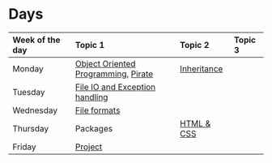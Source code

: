 # Days

| Week of the day | Topic 1                               | Topic 2            | Topic 3 |
|:----------------|:--------------------------------------|:-------------------|:--------|
| Monday          | [Object Oriented Programming][0-0], [Pirate][3-0]  | [Inheritance][0-1] |         |
| Tuesday         | [File IO and Exception handling][1-0] |                    |         |
| Wednesday       | [File formats][2-0]                   |                    |         |
| Thursday        | Packages                    | [HTML & CSS][4-0] |         |
| Friday          | [Project][3-1]                       |                    |         |

[0-0]: ./day-1/oo.ipynb
[0-1]: ./day-1/inheritance.ipynb
[1-0]: ./day-2/file-manipulations.ipynb
[2-0]: ./day-3/file-formats.ipynb
[3-0]: ./day-1/pirate.ipynb
[3-1]: ./day-5/project.ipynb
[4-0]: ./day-4/
